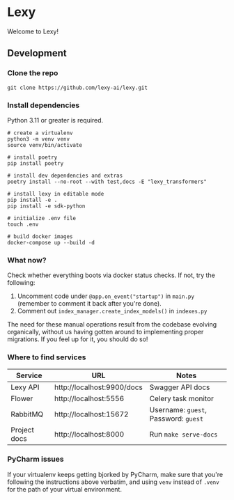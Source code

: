 # Lexy

Welcome to Lexy!
 
## Development

### Clone the repo

```Shell
git clone https://github.com/lexy-ai/lexy.git
```

### Install dependencies

Python 3.11 or greater is required. 

```Shell
# create a virtualenv
python3 -m venv venv 
source venv/bin/activate

# install poetry
pip install poetry

# install dev dependencies and extras
poetry install --no-root --with test,docs -E "lexy_transformers"

# install lexy in editable mode
pip install -e .
pip install -e sdk-python

# initialize .env file
touch .env

# build docker images
docker-compose up --build -d
```

### What now?

Check whether everything boots via docker status checks. If not, try the following:

1. Uncomment code under `@app.on_event("startup")` in `main.py` (remember to comment it back after you're done).
2. Comment out `index_manager.create_index_models()` in `indexes.py`

The need for these manual operations result from the codebase evolving organically, without us having gotten around to implementing proper migrations. If you feel up for it, you should do so! 

### Where to find services

| Service      | URL                        | Notes                                |
|--------------|----------------------------|--------------------------------------|
| Lexy API     | http://localhost:9900/docs | Swagger API docs                     |
| Flower       | http://localhost:5556      | Celery task monitor                  |
| RabbitMQ     | http://localhost:15672     | Username: `guest`, Password: `guest` |
| Project docs | http://localhost:8000      | Run `make serve-docs`                |


### PyCharm issues

If your virtualenv keeps getting bjorked by PyCharm, make sure that you're following the instructions above verbatim, 
and using `venv` instead of `.venv` for the path of your virtual environment.
